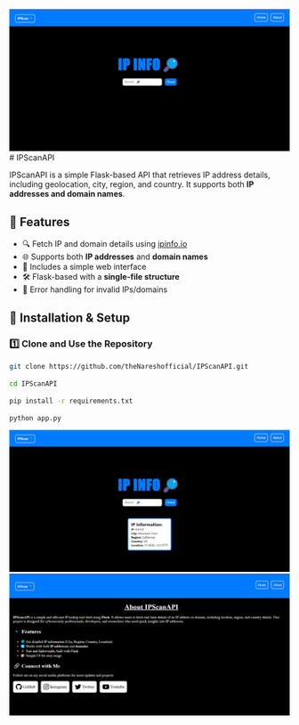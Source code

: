 <img src="./assets/dashboard.png">
# IPScanAPI

IPScanAPI is a simple Flask-based API that retrieves IP address details, including geolocation, city, region, and country. It supports both **IP addresses and domain names**.

## 🚀 Features
- 🔍 Fetch IP and domain details using [ipinfo.io](https://ipinfo.io/)
- 🌐 Supports both **IP addresses** and **domain names**
- 🎨 Includes a simple web interface
- 🛠️ Flask-based with a **single-file structure**
- 🔄 Error handling for invalid IPs/domains

## 📌 Installation & Setup
### 1️⃣ Clone and Use the Repository
```bash
git clone https://github.com/theNareshofficial/IPScanAPI.git
```
```bash
cd IPScanAPI
```
```bash
pip install -r requirements.txt
```
```bash 
python app.py
```


<img src="./assets/result.png">
<img src="./assets/about.png">
